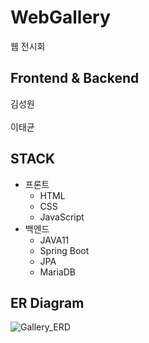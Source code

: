   
# WebGallery
  
웹 전시회

## Frontend & Backend
김성원
<br>  
이태균

## STACK
- 프론트
  - HTML
  - CSS
  - JavaScript
- 백엔드
  - JAVA11
  - Spring Boot
  - JPA
  - MariaDB
  
## ER Diagram
  
![Gallery_ERD](https://user-images.githubusercontent.com/84495814/138840866-23870e37-a1f4-4e46-ae85-9d6f397b87b1.png)



